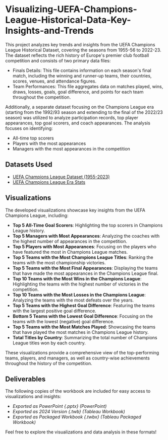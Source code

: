 # Visualizing-UEFA-Champions-League-Historical-Data-Key-Insights-and-Trends
This project analyzes key trends and insights from the UEFA Champions League Historical Dataset, covering the seasons from 1955-56 to 2022-23. The dataset reflects the rich history of Europe's premier club football competition and consists of two primary data files:

- Finals Details: This file contains information on each season's final match, including the winning and runner-up teams, their countries, scores, venues, and attendance figures.
- Team Performances: This file aggregates data on matches played, wins, draws, losses, goals, goal difference, and points for each team throughout the competition.

Additionally, a separate dataset focusing on the Champions League era (starting from the 1992/93 season and extending to the final of the 2022/23 season) was utilized to analyze participation records, top player appearances, top goal scorers, and coach appearances. The analysis focuses on identifying:

- All-time top scorers
- Players with the most appearances
- Managers with the most appearances in the competition

## Datasets Used

- [UEFA Champions League Dataset (1955-2023)](https://www.kaggle.com/datasets/fardifaalam170041060/champions-league-dataset-1955-2023)
- [UEFA Champions League Era Stats](https://www.kaggle.com/datasets/basharalkuwaiti/champions-league-era-stats?select=PlayerGoalTotals.csv)

## Visualizations

The developed visualizations showcase key insights from the UEFA Champions League, including:

- **Top 5 All-Time Goal Scorers**: Highlighting the top scorers in Champions League history.
- **Top 5 Managers with Most Appearances**: Analyzing the coaches with the highest number of appearances in the competition.
- **Top 5 Players with Most Appearances**: Focusing on the players who have featured the most in Champions League matches.
- **Top 5 Teams with the Most Champions League Titles**: Ranking the teams with the most championship victories.
- **Top 5 Teams with the Most Final Appearances**: Displaying the teams that have made the most appearances in the Champions League final.
- **Top 10 Teams with the Most Wins in the Champions League**: Highlighting the teams with the highest number of victories in the competition.
- **Top 10 Teams with the Most Losses in the Champions League**: Analyzing the teams with the most defeats over the years.
- **Top 5 Teams with the Highest Goal Difference**: Featuring the teams with the largest positive goal difference.
- **Bottom 5 Teams with the Lowest Goal Difference**: Focusing on the teams with the lowest (negative) goal difference.
- **Top 5 Teams with the Most Matches Played**: Showcasing the teams that have played the most matches in Champions League history.
- **Total Titles by Country**: Summarizing the total number of Champions League titles won by each country.

These visualizations provide a comprehensive view of the top-performing teams, players, and managers, as well as country-wise achievements throughout the history of the competition.
## Deliverables

The following copies of the workbook are included for easy access to visualizations and insights:

- *Exported as PowerPoint {.pptx} (PowerPoint)*
- *Exported as 2024 Version {.twb} (Tableau Workbook)*
- *Exported as Packaged Workbook {.twbx} (Tableau Packaged Workbook)*

Feel free to explore the visualizations and data analysis in these formats!
